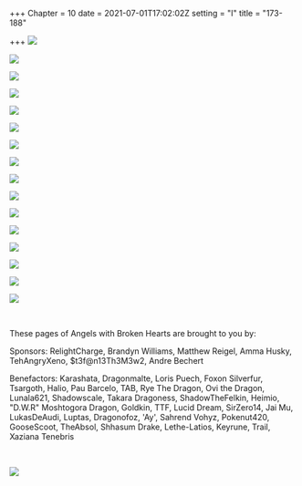 +++
Chapter = 10
date = 2021-07-01T17:02:02Z
setting = "I"
title = "173-188"

+++
![](/uploads/u-1.jpg)

![](/uploads/u-2.jpg)

![](/uploads/u-3.jpg)

![](/uploads/u-4.jpg)

![](/uploads/u-5.jpg)

![](/uploads/u-6.jpg)

![](/uploads/u-7.jpg)

![](/uploads/u-8.jpg)

![](/uploads/u-9.jpg)

![](/uploads/u-10.jpg)

![](/uploads/u-11.jpg)

![](/uploads/u-12.jpg)

![](/uploads/u-13.jpg)

![](/uploads/u-14.jpg)

![](/uploads/u-15.jpg)

![](/uploads/u-16.jpg)

<br>

<p align="left">These pages of Angels with Broken Hearts are brought to you by:</p>

<p align="left">Sponsors: RelightCharge, Brandyn Williams, Matthew Reigel, Amma Husky, TehAngryXeno, $t3f@n13Th3M3w2, Andre Bechert </p>

<p align="left">Benefactors: Karashata, Dragonmalte, Loris Puech, Foxon Silverfur, Tsargoth, Halio, Pau Barcelo, TAB, Rye The Dragon, Ovi the Dragon, Lunala621, Shadowscale, Takara Dragoness, ShadowTheFelkin, Heimio, "D.W.R" Moshtogora Dragon, Goldkin, TTF, Lucid Dream, SirZero14, Jai Mu, LukasDeAudi, Luptas, Dragonofoz, 'Ay', Sahrend Vohyz, Pokenut420, GooseScoot, TheAbsol, Shhasum Drake, Lethe-Latios, Keyrune, Trail, Xaziana Tenebris </p> <br>

[![](/uploads/patreon-banner-2.jpg)](http://patreon.com/mbsaunders)